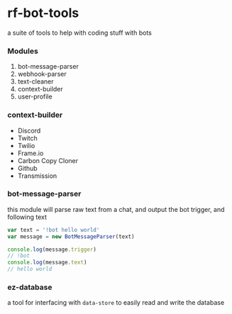 # rf-bot-tools

a suite of tools to help with coding stuff with bots

### Modules
1) bot-message-parser
2) webhook-parser
3) text-cleaner
4) context-builder
5) user-profile

### context-builder
- Discord
- Twitch
- Twilio
- Frame.io
- Carbon Copy Cloner
- Github
- Transmission

### bot-message-parser
this module will parse raw text from a chat, and output the bot trigger, and following text

```javascript
var text = '!bot hello world'
var message = new BotMessageParser(text)

console.log(message.trigger)
// !bot
console.log(message.text)
// hello world

```

### ez-database
a tool for interfacing with `data-store` to easily read and write the database
